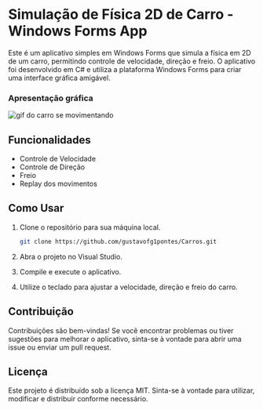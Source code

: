 # Simulação de Física 2D de Carro - Windows Forms App

Este é um aplicativo simples em Windows Forms que simula a física em 2D de um carro, permitindo controle de velocidade, direção e freio. O aplicativo foi desenvolvido em C# e utiliza a plataforma Windows Forms para criar uma interface gráfica amigável.

### Apresentação gráfica

<img src="https://www.dropbox.com/scl/fi/qfbpghyxk71h6hq2hpq8e/CarMovement.gif?rlkey=k03nos161k5wa0o2f6r3ez128&raw=1" alt="gif do carro se movimentando" />

## Funcionalidades

- Controle de Velocidade
- Controle de Direção
- Freio
- Replay dos movimentos

## Como Usar

1. Clone o repositório para sua máquina local.

   ```bash 
   git clone https://github.com/gustavofg1pontes/Carros.git
   
2. Abra o projeto no Visual Studio.
3. Compile e execute o aplicativo.
4. Utilize o teclado para ajustar a velocidade, direção e freio do carro.

## Contribuição

Contribuições são bem-vindas! Se você encontrar problemas ou tiver sugestões para melhorar o aplicativo, sinta-se à vontade para abrir uma issue ou enviar um pull request.

## Licença

Este projeto é distribuído sob a licença MIT. Sinta-se à vontade para utilizar, modificar e distribuir conforme necessário.
